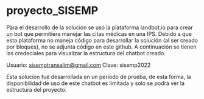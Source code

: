 # proyecto_SISEMP
Pära el desarrollo de la solución se usó la plataforma landbot.io para crear un bot que permitiera manejar las citas médicas en una IPS. Debido a que esta plataforma no maneja código para desarrollar la solución (al ser creado por bloques), no se adjunta código en este github. A continuación se tienen las credeciales para visualizar la estructura del chatbot creado.

Usuario: sisemptransalim@gmail.com
Clave: sisemp2022

Esta solución fué desarrollada en un periodo de prueba, de esta forma, la disponibilidad de uso de este chatbot es limitada y solo se podrá ver la estructura del proyecto.
